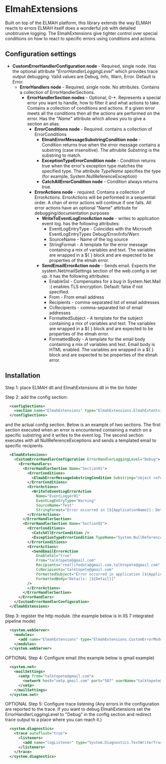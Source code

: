 ElmahExtensions
===============

Built on top of the ELMAH platform, this library extends the way ELMAH reacts to errors
ELMAH itself does a wonderful job with detailed unobtrusive logging. The ElmahExtensions give tighter control over special conditions on how to react to specific errors using conditions and actions.

## Configuration settings

* **CustomErrorHandlerConfiguration node** - Required, single node. Has the optional attribute "*ErrorHandlerLoggingLevel*" which provides trace output debugging. Valid values are Debug, Info, Warn, Error. Default is Error.
  * **ErrorHandlers node** - Required, single node. No attributes. Contains a collection of ErrorHandlerSections.
     * **ErrorHandlerSection nodes** - Optional, 0-*. Represents a special error you want to handle, how to filter it and what actions to take. Contains a collection of conditions and actions. If a given error meets all the conditions then all the actions are performed on the error. Has the "*Name*" attribute which allows you to give a section an alias.
         * **ErrorConditions node** - Required. contains a collection of ErrorConditions
             * **ElmahErrorMessageSubstringCondition node** - Condition returns true when the error message contains a substring (case insensitive). The attrubite *Substring* is the substring to match.
             * **ExceptionTypeErrorCondition node** - Condition returns true when the error's exception type matches the specified type. The attribute *TypeName* specifies the type (for example, System.NullReferenceException)
             * **CatchAllErrorCondition node** - Condition always returns true.
         * **ErrorActions node** - required. Contains a collection of ErrorActions. ErrorActions will be performed in a sequential order. A chan of error actions will continue if one fails. All error actions have an optional "Name" attirbute for debugging/documentation purposes
             * **WriteToEventLogErrorAction node** - writes to application event log. has the following attributes:
                 * EventLogEntryType - Coincides with the Microsoft EventLogEntryTypes Debug/Error/Info/Warn
                 * SourceName - Name of the log source
                 * StringFormat - A template for the error message containing a mix of variables and text. The variables are wrapped in a ${ } block and are expected to be properties of the elmah error.
             * **SendEmailErrorAction node** - Sends email. Expects the system.Net/mailSettings section of the web.config is set up. it has the following attributes:
                 * EnableSsl - Compensates for a bug in System.Net.Mail :( enables TLS encryption. Default: false if not specified.
                 * From - From email address
                 * Recipients - comma-separated list of email addresses
                 * CcRecipients - comma-separated list of email addresses
                 * FormattedSubject - A template for the subject containing a mix of variables and text. The variables are wrapped in a ${ } block and are expected to be properties of the elmah error.
                 * FormattedBody - A template for the email body containing a mix of variables and text. Email body is HTML enabled. The variables are wrapped in a ${ } block and are expected to be properties of the elmah error.







## Installation

Step 1: place ELMAH dll and ElmahExtensions dll in the bin folder

Step 2: add the config section:
```xml
  <configSections>
    <section name="ElmahExtensions" type="ElmahExtensions.ElmahExtentsionsConfigurationSectionHandler, ElmahExtensions"/>
  </configSections>
```
and the actual config section. Below is an example of two sections. The first section executed when an error is encountered containing a match on a specific substring and it writes to the event log. 
The second section executes with all NullReferenceExceptions and sends a templated email to specific recipients.
```xml
  <ElmahExtensions>
    <CustomErrorHandlerConfiguration ErrorHandlerLoggingLevel="Debug">
      <ErrorHandlers>
        <ErrorHandlerSection Name="Section01">
          <ErrorConditions>
            <ElmahErrorMessageSubstringCondition Substring="object reference not set" />
          </ErrorConditions>
          <ErrorActions>
            <WriteToEventLogErrorAction
              Name="EventLogger01"
              EventLogEntryType="Warning"
              SourceName="Test"
              StringFormat="Error occurred in [${ApplicationName}]: Details: [${Detail}]" />
          </ErrorActions>
        </ErrorHandlerSection>
        <ErrorHandlerSection Name="Section02">
          <ErrorConditions>
            <CatchAllErrorCondition />
            <ExceptionTypeErrorCondition TypeName="System.NullReferenceException"/>
          </ErrorConditions>
          <ErrorActions>
            <SendEmailErrorAction
              EnableSsl="true"
              From="talktopete@gmail.com"
              Recipients="reallifedata@gmail.com,talktopete@gmail.com"
              CcRecipients="talktopete@gmail.com"
              FormattedSubject="Error occurred in application [${ApplicationName}]"
              FormattedBody="Details: [${Detail}]"
          />
          </ErrorActions>
        </ErrorHandlerSection>
      </ErrorHandlers>
    </CustomErrorHandlerConfiguration>
  </ElmahExtensions>
```

Step 3: register the http module. (the example below is in IIS 7 integrated pipeline mode)
```xml
  <system.webServer>
    <modules>
      <add name="ElmahExtensions" type="ElmahExtensions.CustomErrorModule, ElmahExtensions"/>
    </modules>
  </system.webServer>
```

OPTIONAL Step 4: Configure email (the example below is gmail example)
```xml
  <system.net>
    <mailSettings>
      <smtp from="talktopete@gmail.com">
        <network host="smtp.gmail.com" port="587" userName="talktopete@gmail.com" password="xxx" />
      </smtp>
    </mailSettings>
  </system.net>
```
OPTIONAL Step 5: Configure trace listening (Any errors in the configuration are reported to the trace. If you want to debug ElmahExtensions set the ErrorHandlerLoggingLevel to "Debug" in the config section and redirect trace output to a place where you can reach it.)
```xml
  <system.diagnostics>
    <trace autoflush="true">
      <listeners>
        <add name="logListener" type="System.Diagnostics.TextWriterTraceListener" initializeData="cat.log" />
      </listeners>
    </trace>
  </system.diagnostics>
```